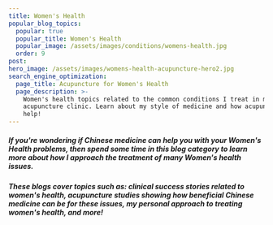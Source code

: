 ```yaml
---
title: Women's Health
popular_blog_topics:
  popular: true
  popular_title: Women's Health
  popular_image: /assets/images/conditions/womens-health.jpg
  order: 9
post:
hero_image: /assets/images/womens-health-acupuncture-hero2.jpg
search_engine_optimization:
  page_title: Acupuncture for Women's Health
  page_description: >-
    Women's health topics related to the common conditions I treat in my
    acupuncture clinic. Learn about my style of medicine and how acupuncture can
    help!
---
```


##### If you're wondering if Chinese medicine can help you with your Women's Health problems, then spend some time in this blog category to learn more about how I approach the treatment of many Women's health issues.

##### These blogs cover topics such as: clinical success stories related to women's health, acupuncture studies showing how beneficial Chinese medicine can be for these issues, my personal approach to treating women's health, and more!